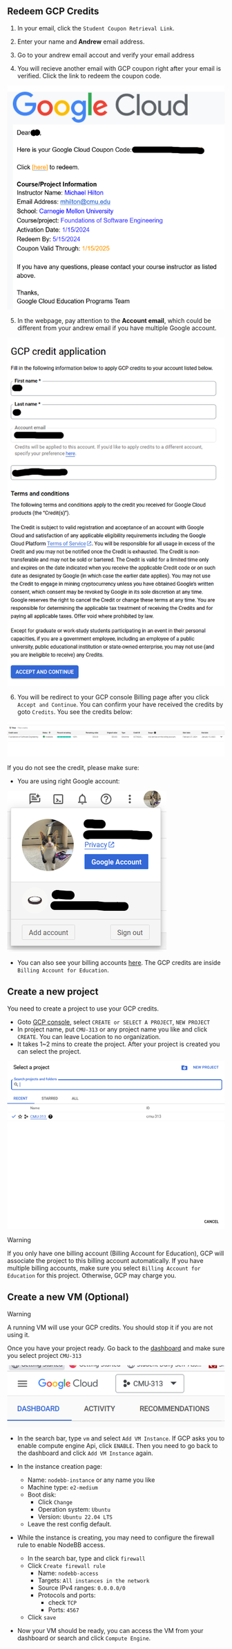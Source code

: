 ## Redeem GCP Credits

1. In your email, click the `Student Coupon Retrieval Link`.

2. Enter your name and **Andrew** email address.

3. Go to your andrew email accout and verify your email address

4. You will recieve another email with GCP coupon right after your email is verified. Click the link to redeem the coupon code.


![coupon email](image.png)

5. In the webpage, pay attention to the **Account email**, which could be different from your andrew email if you have multiple Google account.

![Credit application page](image-2.png)

6. You will be redirect to your GCP console Billing page after you click `Accept and Continue`. You can confirm your have received the credits by goto `Credits`. You see the credits below:

![Credits confirmation](image-3.png)

If you do not see the credit, please make sure:

- You are using right Google account:

![Account switch page](image-4.png)

- You can also see your billing accounts [here](https://console.cloud.google.com/billing). The GCP credits are inside `Billing Account for Education`.


## Create a new project

You need to create a project to use your GCP credits.

- Goto [GCP console](https://console.cloud.google.com), select `CREATE or SELECT A PROJECT`, `NEW PROJECT`
- In project name, put `CMU-313` or any project name you like and click `CREATE`. You can leave Location to no organization.
- It takes 1~2 mins to create the project. After your project is created you can select the project.

![alt text](image-5.png)

> [!WARNING]
> If you only have one billing account (Billing Account for Education), GCP will associate the project to this billing account automatically. If you have multiple billing accounts, make sure you select `Billing Account for Education` for this project. Otherwise, GCP may charge you.


## Create a new VM (Optional) 

> [!WARNING]
> A running VM will use your GCP credits. You should stop it if you are not using it. 


Once you have your project ready. Go back to the [dashboard](https://console.cloud.google.com/home/dashboard) and make sure you select project `CMU-313`

![Project selection](image-6.png)

- In the search bar, type `vm` and select `Add VM Instance`. If GCP asks you to enable compute engine Api, click `ENABLE`. Then you need to go back to the dashboard and click `Add VM Instance` again.

- In the instance creation page:
    - Name: `nodebb-instance` or any name you like
    - Machine type: `e2-medium`
    - Boot disk:
        - Click `Change`
        - Operation system: `Ubuntu`
        - Version: `Ubuntu 22.04 LTS`
    - Leave the rest config default.

- While the instance is creating, you may need to configure the firewall rule to enable NodeBB access.
    - In the search bar, type and click `firewall`
    - Click `Create firewall rule`
        - Name: `nodebb-access`
        - Targets: `All instances in the network`
        - Source IPv4 ranges: `0.0.0.0/0`
        - Protocols and ports:
            - check `TCP`
            - Ports: `4567`
    - Click `save`

- Now your VM should be ready, you can access the VM from your dashboard or search and click `Compute Engine`.
